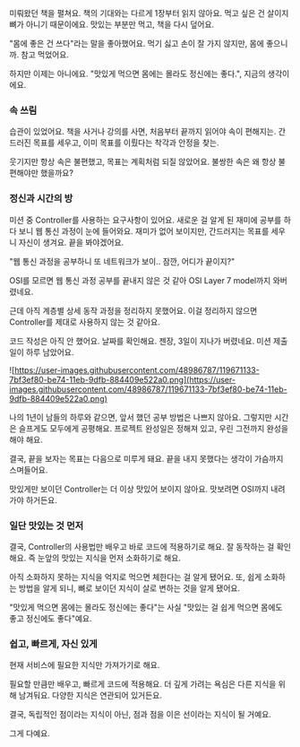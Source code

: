 미뤄왔던 책을 펼쳐요. 책의 기대와는 다르게 1장부터 읽지 않아요. 먹고 싶은 건 살이지 뼈가 아니기 때문이에요. 맛있는 부분만 먹고, 책을 다시 덮어요.

"몸에 좋은 건 쓰다"라는 말을 좋아했어요. 먹기 싫고 손이 잘 가지 않지만, 몸에 좋으니까. 참고 먹었어요.

하지만 이제는 아니에요. "맛있게 먹으면 몸에는 몰라도 정신에는 좋다.", 지금의 생각이에요.

### 속 쓰림

습관이 있었어요. 책을 사거나 강의를 사면, 처음부터 끝까지 읽어야 속이 편해지는. 간드러진 목표를 세우고, 이미 목표를 이뤘다는 착각과 안정을 찾는.

웃기지만 항상 속은 불편했고, 목표는 계획처럼 되질 않았어요. 불쌍한 속은 왜 항상 불편해야만 했을까요?

### 정신과 시간의 방

미션 중 Controller를 사용하는 요구사항이 있어요. 새로운 걸 알게 된 재미에 공부를 하다 보니 웹 통신 과정이 눈에 들어와요. 재미가 없어 보이지만, 간드러지는 목표를 세우니 자신이 생겨요. 끝을 봐야겠어요.

"웹 통신 과정을 공부하니 또 네트워크가 보이.. 잠깐, 어디가 끝이지?"

OSI를 모르면 웹 통신 과정 공부를 끝내지 않은 것 같아 OSI Layer 7 model까지 와버렸네요.

근데 아직 계층별 상세 동작 과정을 정리하지 못했어요. 이걸 정리하지 않으면 Controller를 제대로 사용하지 않는 것 같아요.

코드 작성은 아직 안 했어요. 날짜를 확인해요. 젠장, 3일이 지나가 버렸네요. 미션 제출일이 하루 남았어요.

![https://user-images.githubusercontent.com/48986787/119671133-7bf3ef80-be74-11eb-9dfb-884409e522a0.png](https://user-images.githubusercontent.com/48986787/119671133-7bf3ef80-be74-11eb-9dfb-884409e522a0.png)

나의 1년이 남들의 하루와 같으면, 앞서 했던 공부 방법은 나쁘지 않아요. 그렇지만 시간은 슬프게도 모두에게 공평해요. 프로젝트 완성일은 정해져 있고, 우린 그전까지 완성을 해야 해요.

결국, 끝을 보자는 목표는 다음으로 미루게 돼요. 끝을 내지 못했다는 생각이 가슴까지 스며들어요.

맛있게만 보이던 Controller는 더 이상 맛있어 보이지 않아요. 맛보려면 OSI까지 내려가야 하거든요.

### 일단 맛있는 것 먼저

결국, Controller의 사용법만 배우고 바로 코드에 적용하기로 해요. 잘 동작하는 걸 확인해요. 즉 눈앞의 맛있는 지식을 먼저 소화하기로 해요.

아직 소화하지 못하는 지식을 억지로 먹으면 체한다는 걸 알게 됐어요. 또, 쉽게 소화하는 방법을 알게 되니, 뼈로 보이던 지식이 살로 변하는 것을 알게 됐어요.

"맛있게 먹으면 몸에는 몰라도 정신에는 좋다"는 사실 "맛있는 걸 쉽게 먹으면 몸에도 좋고 정신에도 좋다"예요.

### 쉽고, 빠르게, 자신 있게

현재 서비스에 필요한 지식만 가져가기로 해요.

필요할 만큼만 배우고, 빠르게 코드에 적용해요. 더 깊게 가려는 욕심은 다른 지식을 위해 남겨둬요. 다양한 지식은 연관되어 있거든요.

결국, 독립적인 점이라는 지식이 아닌, 점과 점을 이은 선이라는 지식이 될 거예요.

그게 다예요.